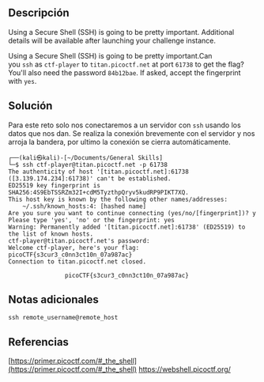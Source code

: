 ## **Descripción**
Using a Secure Shell (SSH) is going to be pretty important.
Additional details will be available after launching your challenge instance.

Using a Secure Shell (SSH) is going to be pretty important.Can you `ssh` as `ctf-player` to `titan.picoctf.net` at port `61738` to get the flag?You'll also need the password `84b12bae`. If asked, accept the fingerprint with `yes`.
## **Solución** 
Para este reto solo nos conectaremos a un servidor con `ssh` usando los datos que nos dan.
Se realiza la conexión brevemente con el servidor y nos arroja la bandera, por ultimo la conexión se cierra automáticamente.

```
┌──(kali㉿kali)-[~/Documents/General Skills]
└─$ ssh ctf-player@titan.picoctf.net -p 61738    
The authenticity of host '[titan.picoctf.net]:61738 ([3.139.174.234]:61738)' can't be established.
ED25519 key fingerprint is SHA256:4S9EbTSSRZm32I+cdM5TyzthpQryv5kudRP9PIKT7XQ.
This host key is known by the following other names/addresses:
    ~/.ssh/known_hosts:4: [hashed name]
Are you sure you want to continue connecting (yes/no/[fingerprint])? y
Please type 'yes', 'no' or the fingerprint: yes
Warning: Permanently added '[titan.picoctf.net]:61738' (ED25519) to the list of known hosts.
ctf-player@titan.picoctf.net's password: 
Welcome ctf-player, here's your flag: picoCTF{s3cur3_c0nn3ct10n_07a987ac}
Connection to titan.picoctf.net closed.

				picoCTF{s3cur3_c0nn3ct10n_07a987ac}

```

## **Notas adicionales**
`ssh remote_username@remote_host`
## **Referencias**
[https://primer.picoctf.com/#_the_shell](https://primer.picoctf.com/#_the_shell)
https://webshell.picoctf.org/
